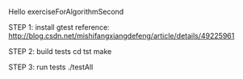 Hello exerciseForAlgorithmSecond

STEP 1: install gtest
reference: http://blog.csdn.net/mishifangxiangdefeng/article/details/49225961

STEP 2: build tests
cd tst
make

STEP 3: run tests
./testAll
